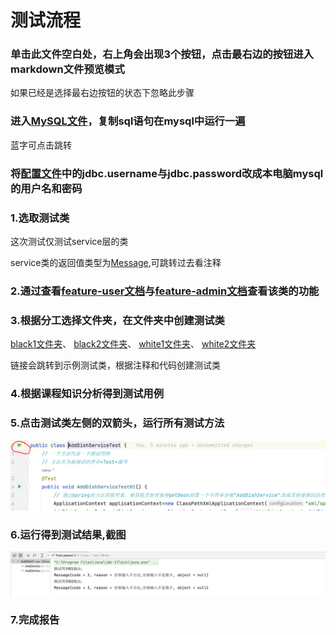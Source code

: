 # 测试流程
### 单击此文件空白处，右上角会出现3个按钮，点击最右边的按钮进入markdown文件预览模式
如果已经是选择最右边按钮的状态下忽略此步骤
### 进入[MySQL文件](past/MySQL.sql)，复制sql语句在mysql中运行一遍
蓝字可点击跳转
### 将[配置文件](../src/main/resources/properties/jdbc-config.properties)中的jdbc.username与jdbc.password改成本电脑mysql的用户名和密码
### 1.选取测试类
这次测试仅测试service层的类

service类的返回值类型为[Message](../src/main/java/cn/edu/cugb/bean/Message.java),可跳转过去看注释
### 2.通过查看[feature-user文档](past/feature-user.md)与[feature-admin文档](past/feature-admin.md)查看该类的功能
### 3.根据分工选择文件夹，在文件夹中创建测试类
[black1文件夹](../src/test/java/test/service/black1/AddDishServiceTest.java)、
[black2文件夹](../src/test/java/test/service/black2/AddDishServiceTest.java)、
[white1文件夹](../src/test/java/test/service/white1/AddDishServiceTest.java)、
[white2文件夹](../src/test/java/test/service/white2/AddDishServiceTest.java)

链接会跳转到示例测试类，根据注释和代码创建测试类
### 4.根据课程知识分析得到测试用例
### 5.点击测试类左侧的双箭头，运行所有测试方法
![img.png](past/img2.png)
### 6.运行得到测试结果,截图
![img.png](past/img.png)
### 7.完成报告
